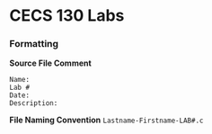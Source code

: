 # CECS 130 Labs

### Formatting
**Source File Comment**
```
Name:
Lab #
Date:
Description:
```
**File Naming Convention**
``Lastname-Firstname-LAB#.c``

